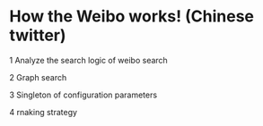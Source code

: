 # How the Weibo works! (Chinese twitter)
1 Analyze the search logic of weibo search

2 Graph search

3 Singleton of configuration parameters

4 rnaking strategy
